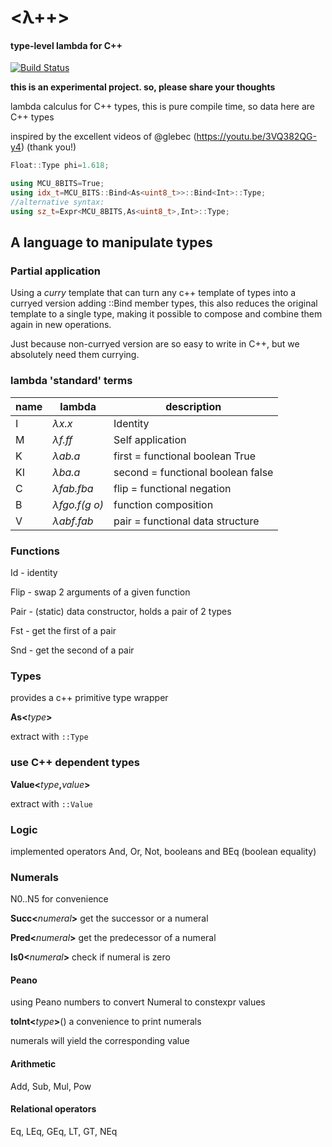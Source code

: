 # <λ++>
#### type-level lambda for C++

[![Build Status](https://travis-ci.com/neu-rah/lpp.svg?branch=master)](https://travis-ci.org/neu-rah/lpp)

**this is an experimental project. so, please share your thoughts**

lambda calculus for C++ types, this is pure compile time, so data here are C++ types

inspired by the excellent videos of @glebec (https://youtu.be/3VQ382QG-y4) (thank you!)

```c++
Float::Type phi=1.618;
```

```c++
using MCU_8BITS=True;
using idx_t=MCU_BITS::Bind<As<uint8_t>>::Bind<Int>::Type;
//alternative syntax:
using sz_t=Expr<MCU_8BITS,As<uint8_t>,Int>::Type;
```

## A language to manipulate types

### Partial application

Using a _curry_ template that can turn any c++ template of types into a curryed version adding ::Bind member types, this also reduces the original template to a single type, making it possible to compose and combine them again in new operations.

Just because non-curryed version are so easy to write in C++, but we absolutely need them currying.

### lambda 'standard' terms
|name|lambda|description|
|--- |--- |--- |
|I |_λx.x_ |Identity|
|M |_λf.ff_|Self application|
|K |_λab.a_|first = functional boolean True|
|KI |_λba.a_|second = functional boolean false|
|C |_λfab.fba_|flip = functional negation|
|B |_λfgo.f(g o)_|function composition|
|V |_λabf.fab_|pair = functional data structure|

### Functions

Id - identity

Flip - swap 2 arguments of a given function

Pair - (static) data constructor, holds a pair of 2 types

Fst - get the first of a pair

Snd - get the second of a pair

### Types

provides a c++ primitive type wrapper

**As<**_type_**>**

extract with `::Type`

### use C++ dependent types

**Value<**_type_**,**_value_**>**

extract with `::Value`

### Logic

implemented operators And, Or, Not, booleans and BEq (boolean equality)

### Numerals

N0..N5 for convenience

**Succ<**_numeral_**>** get the successor or a numeral

**Pred<**_numeral_**>** get the predecessor of a numeral

**Is0<**_numeral_**>** check if numeral is zero

#### Peano

using Peano numbers to convert Numeral to constexpr values

**toInt<**_type_**>**() a convenience to print numerals

numerals will yield the corresponding value

#### Arithmetic

Add, Sub, Mul, Pow

#### Relational operators

Eq, LEq, GEq, LT, GT, NEq

